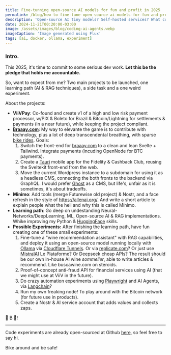 ```yaml
---
title: Fine-tunning open-source AI models for fun and profit in 2025
permalink: /blog/how-to-fine-tune-open-source-ai-models-for-fun-and-profit/
description: 'Open-source AI tiny models? Self-hosted services? What could go wrong? 😈 A pledge for my 2025 dev experiments.'
date: 2024-11-21T00:20:00-03:00
image: /assets/images/blog/coding-ai-agents.webp
imageCaption: 'Image generated using Flux'
tags: [ai, docker, ollama, experiment]
---
```


### Intro.

This 2025, it's time to commit to some serious dev work.
**Let this be the pledge that holds me accountable.**

So, want to expect from me?
Two main projects to be launched, one learning path (AI & RAG techniques), a side task and a one weird experiment.

About the projects:

- **ViiVPay**: Co-found and create v1 of a high and low risk payment processor, w/PIX & Boleto for Brazil & Bitcoin/Lightning for settlements & payments (in a near future), while keeping the project compliant.
- **[Braaay.com](https://braaay.com)**: My way to elevante the game is to contribute with technology, plus a lot of deep transcendental breathing, with sparse [bike rides](/biking/). Goals:
    1. Switch the front-end for [braaay.com](https://braaay.com) to a clean and lean Svelte + Tailwind. Integrate payments (incuding OpenNode for BTC payments).
    2. Create a [Tauri](https://tauri.app/) mobile app for the Fidelity & Cashback Club, reusing the Sveltekit front-end from the web.
    3. Move the current Wordpress instance to a subdomain for using it as a headless CMS, connecting the both fronts to the backend via GraphQL.
       I would prefer [Ghost](https://ghost.org/) as a CMS, but life's, unfair as it is sometimes, it's about tradeoffs.
- **Minimo**: Add tools (merge Futurewise old project) & Nostr, and a face refresh in the style of https://allenai.org/. And write a short article to explain people what the hell and why this is called Mínimo.
- **Learning path**: Go deep on undestanding Neural-Networks/DeepLearning, ML, Open-source AI & RAG implementations. Whike improving my Python & [HuggingFace](https://huggingface.co/minimo-io) skills.
- **Possible Experiments:** After finishing the learning path, have fun creating one of these small experiments:
    1. Fine-tune a "wine recommendation assistant" with RAG capabilities, and deploy it using an open-source model running locally with [Ollama](https://ollama.com/) via [Cloudflare Tunnels](https://developers.cloudflare.com/cloudflare-one/connections/connect-networks/). Or via [replicate.com](https://replicate.com/)? Or just use [MistralAI](https://mistral.ai/) Le Plataforme? Or Deepseek cheap APIs?
       The result should be our own in-house AI wine _sommelier_, able to write articles & recommend. Like buscawine.com on steroids.
    2. Proof-of-concept anti-fraud API for financial services using AI (that we might use at ViiV in the future).
    3. Do crazy automation experiments using [Playwright](https://playwright.dev/) and AI Agents, via [Langchain](https://www.langchain.com/)?
    4. Run my own freaking node! To play around with the Bitcoin network (for future use in products).
    5. Create a Nostr & AI service account that adds values and collects zaps.

🤖 ₿ 🚀!

---

Code experiments are already open-sourced at Github [here](https://github.com/minimo-io), so feel free to say hi.

Bike around and be safe!
